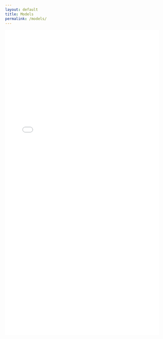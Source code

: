 ```yaml
---
layout: default
title: Models
permalink: /models/
---
```

<div class="embed-iframe">
  <iframe src="/models.html" frameborder="0" style="width: 100%; height: 1000px;"></iframe>
</div>

